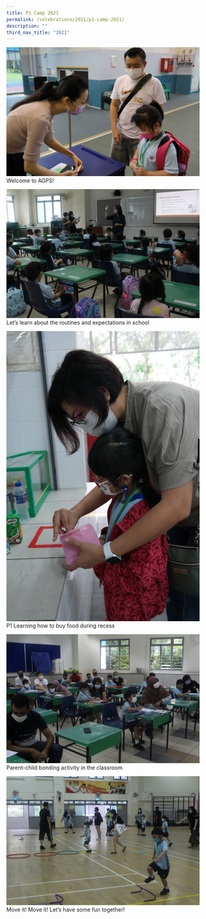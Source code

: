 ```yaml
---
title: P1 Camp 2021
permalink: /celebrations/2021/p1-camp-2021/
description: ""
third_nav_title: "2021"
---
```

![Welcome to AGPS!](/images/Celebrations/2021/P1%20Camp%202021/p1c2021-1.jpg)Welcome to AGPS!

![Let’s learn about the routines and expectations in school](/images/Celebrations/2021/P1%20Camp%202021/p1c2021-2.jpg)Let’s learn about the routines and expectations in school

![P1 Learning how to buy food during recess](/images/Celebrations/2021/P1%20Camp%202021/p1c2021-3.jpg)P1 Learning how to buy food during recess

![Parent-child bonding activity in the classroom](/images/Celebrations/2021/P1%20Camp%202021/p1c2021-4.jpg)Parent-child bonding activity in the classroom

![Move it! Move it! Let’s have some fun together!](/images/Celebrations/2021/P1%20Camp%202021/p1c2021-5.jpg)Move it! Move it! Let’s have some fun together!